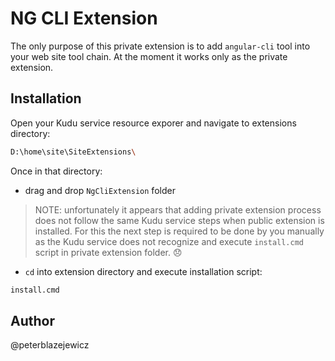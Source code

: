 # NG CLI Extension

The only purpose of this private extension is to add `angular-cli` tool into your web site tool chain.
At the moment it works only as the private extension.

## Installation

Open your Kudu service resource exporer and navigate to extensions directory:

```bash
D:\home\site\SiteExtensions\
```

Once in that directory:

- drag and drop `NgCliExtension` folder

> NOTE: unfortunately it appears that adding private extension process does not follow the same Kudu service steps when public extension is installed. For this the next step is required to be done by you manually as the Kudu service does not recognize and execute `install.cmd` script in private extension folder. :disappointed:

- `cd` into extension directory and execute installation script:

```bash
install.cmd
```

## Author

@peterblazejewicz
